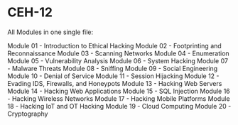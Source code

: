 # CEH-12



All Modules in one single file:

Module 01 - Introduction to Ethical Hacking
Module 02 - Footprinting and Reconnaissance
Module 03 - Scanning Networks
Module 04 - Enumeration
Module 05 - Vulnerability Analysis
Module 06 - System Hacking
Module 07 - Malware Threats
Module 08 - Sniffing
Module 09 - Social Engineering
Module 10 - Denial of Service
Module 11 - Session Hijacking
Module 12 - Evading IDS, Firewalls, and Honeypots
Module 13 - Hacking Web Servers
Module 14 - Hacking Web Applications
Module 15 - SQL Injection
Module 16 - Hacking Wireless Networks
Module 17 - Hacking Mobile Platforms
Module 18 - Hacking IoT and OT Hacking
Module 19 - Cloud Computing
Module 20 - Cryptography
